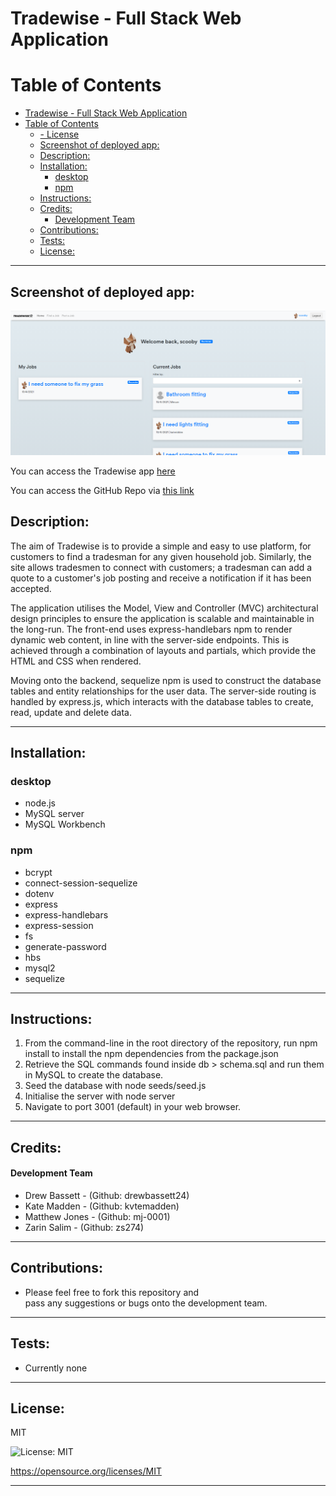 
# Tradewise - Full Stack Web Application

# Table of Contents
- [Tradewise - Full Stack Web Application](#tradewise---full-stack-web-application)
- [Table of Contents](#table-of-contents)
  - [- License](#--license)
  - [Screenshot of deployed app:](#screenshot-of-deployed-app)
  - [Description:](#description)
  - [Installation:](#installation)
    - [desktop](#desktop)
    - [npm](#npm)
  - [Instructions:](#instructions)
  - [Credits:](#credits)
      - [Development Team](#development-team)
  - [Contributions:](#contributions)
  - [Tests:](#tests)
  - [License:](#license)
---
## Screenshot of deployed app:
![Screenshot of working tradewise app](/public/images/projectscreenshot.PNG)

You can access the Tradewise app [here](https://uob-tradewise.herokuapp.com/dashboard)

You can access the GitHub Repo via [this link](https://github.com/drewbassett24/tradewise)

## Description:

The aim of Tradewise is to provide a simple and easy to use platform, for customers to find
a tradesman for any given household job. Similarly, the site allows tradesmen to connect with
customers; a tradesman can add a quote to a customer's job posting and receive 
a notification if it has been accepted. 

The application utilises the Model, View and Controller (MVC) architectural design principles
to ensure the application is scalable and maintainable in the long-run. The front-end uses 
express-handlebars npm to render dynamic web content, in line with the server-side endpoints. 
This is achieved through a combination of layouts and partials, which provide the HTML and
CSS when rendered. 

Moving onto the backend, sequelize npm is used to construct the database tables and entity
relationships for the user data. The server-side routing is handled by express.js, which
interacts with the database tables to create, read, update and delete data.

---

## Installation:
### desktop
* node.js
* MySQL server
* MySQL Workbench

### npm
* bcrypt
* connect-session-sequelize  
* dotenv  
* express  
* express-handlebars  
* express-session  
* fs  
* generate-password  
* hbs  
* mysql2  
* sequelize

---
## Instructions:
1. From the command-line in the root directory of the repository, run npm install to 
install the npm dependencies from the package.json
2. Retrieve the SQL commands found inside db > schema.sql and run them in MySQL to
create the database.
3. Seed the database with node seeds/seed.js
4. Initialise the server with node server
5. Navigate to port 3001 (default) in your web browser.


---
## Credits:
#### Development Team

* Drew Bassett - (Github: drewbassett24)  
* Kate Madden - (Github: kvtemadden)  
* Matthew Jones - (Github: mj-0001)  
* Zarin Salim - (Github: zs274)

---
## Contributions:
* Please feel free to fork this repository and  
pass any suggestions or bugs onto the development team.


---
## Tests:
* Currently none


---
## License:  

MIT  

![License: MIT](https://img.shields.io/badge/License-MIT-yellow.svg)  

https://opensource.org/licenses/MIT

---
